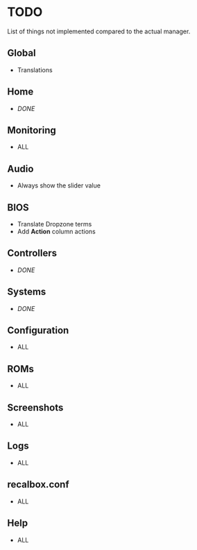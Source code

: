 # TODO

List of things not implemented compared to the actual manager.

## Global
* Translations

## Home
* *DONE*

## Monitoring
* ALL

## Audio
* Always show the slider value

## BIOS
* Translate Dropzone terms
* Add **Action** column actions

## Controllers
* *DONE*

## Systems
* *DONE*

## Configuration
* ALL

## ROMs
* ALL

## Screenshots
* ALL

## Logs
* ALL

## recalbox.conf
* ALL

## Help
* ALL

